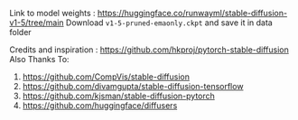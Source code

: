 Link to model weights : https://huggingface.co/runwayml/stable-diffusion-v1-5/tree/main
Download `v1-5-pruned-emaonly.ckpt` and save it in data folder

Credits and inspiration : https://github.com/hkproj/pytorch-stable-diffusion
Also Thanks To:
1. https://github.com/CompVis/stable-diffusion
3. https://github.com/divamgupta/stable-diffusion-tensorflow
4. https://github.com/kjsman/stable-diffusion-pytorch
5. https://github.com/huggingface/diffusers
